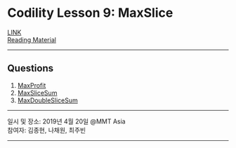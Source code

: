 # Codility Lesson 9: MaxSlice

[LINK](https://app.codility.com/programmers/lessons/9-maximum_slice_problem//)  
[Reading Material](https://codility.com/media/train/7-MaxSlice.pdf)

- - -

## Questions

1. [MaxProfit](https://app.codility.com/programmers/lessons/9-maximum_slice_problem/max_profit/)
2. [MaxSliceSum](https://app.codility.com/programmers/lessons/9-maximum_slice_problem/max_slice_sum/)
3. [MaxDoubleSliceSum](https://app.codility.com/programmers/lessons/9-maximum_slice_problem/max_double_slice_sum/)

- - -

일시 및 장소: 2019년 4월 20일 @MMT Asia  
참여자: 김종현, 나채원, 최주빈

- - -
